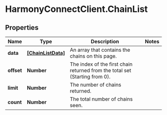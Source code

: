 # HarmonyConnectClient.ChainList

## Properties
Name | Type | Description | Notes
------------ | ------------- | ------------- | -------------
**data** | [**[ChainListData]**](ChainListData.md) | An array that contains the chains on this page. | 
**offset** | **Number** | The index of the first chain returned from the total set (Starting from 0). | 
**limit** | **Number** | The number of chains returned. | 
**count** | **Number** | The total number of chains seen. | 


